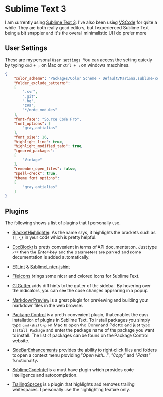 # Sublime Text 3

I am currently using [Sublime Text 3](https://www.sublimetext.com/3). I've also been using [VSCode](https://code.visualstudio.com/) for quite a while. They are both really good editors, but I experienced Sublime Text being a bit snappier and it's the overall minimalistic UI I do prefer more.

## User Settings

These are my personal `User settings`. You can access the setting quickly by typing `cmd + ;` on Mac or `ctrl + ;` on windows maschines.

```json
{
	"color_scheme": "Packages/Color Scheme - Default/Mariana.sublime-color-scheme",
	"folder_exclude_patterns":
	[
		".svn",
		".git",
		".hg",
		"CVS",
		"*/node_modules"
	],
	"font-face": "Source Code Pro",
	"font_options": [
		"gray_antialias"
	],
	"font_size": 16,
	"highlight_line": true,
	"highlight_modified_tabs": true,
	"ignored_packages":
	[
		"Vintage"
	],
	"remember_open_files": false,
	"spell-check": true,
	"theme_font_options":
	[
		"gray_antialias"
	]
}
```

## Plugins

The following shows a list of plugins that I personally use.

- [BracketHighlighter](https://packagecontrol.io/packages/BracketHighlighter): As the name says, it highlights the brackets such as `[]`, `{}` in your code which is pretty helpful.

- [DocBlockr](https://packagecontrol.io/packages/DocBlockr) is pretty convenient in terms of API documentation. Just type `/**` then the *Enter*-key and the parameters are parsed and some documentation is added automatically.

- [ESLint](https://packagecontrol.io/packages/ESLint) & [SublimeLinter-jshint](https://packagecontrol.io/packages/SublimeLinter-jshint)

- [FileIcons](https://packagecontrol.io/packages/FileIcons) brings some nicer and colored icons for Sublime Text.

- [GitGutter](https://packagecontrol.io/packages/GitGutter) adds diff hints to the gutter of the sidebar. By hovering over the indicators, you can see the code changes appearing in a popup.

- [MarkdownPreview](https://packagecontrol.io/packages/MarkdownPreview) is a great plugin for previewing and building your markdown files in the web browser.

- [Package Control](https://packagecontrol.io/packages/Package%20Control) is a pretty convenient plugin, that enables the easy installation of plugins in Sublime Text. To install packages you simply type `cmd+shift+p` on Mac to open the Command Palette and just type `Install Package` and enter the package name of the package you want to install. The list of packages can be found on the Package Control website.

- [SideBarEnhancements](https://packagecontrol.io/packages/SideBarEnhancements) provides the ability to right-click files and folders to open a context menu providing *"Open with..."*, *"Copy"* and *"Paste"* functionality.

- [SublimeCodeIntel](https://packagecontrol.io/packages/SublimeCodeIntel) is a must have plugin which provides code intelligence and autocompletion.

- [TrailingSpaces](https://packagecontrol.io/packages/TrailingSpaces) is a plugin that highlights and removes trailing whitespaces. I personally use  the highlighting feature only.
